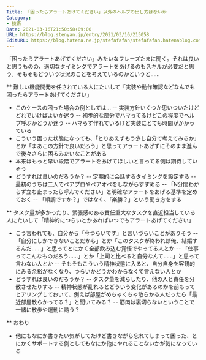 ```yaml
---
Title: 「困ったらアラートあげてください」以外のヘルプの出し方はないか
Category:
- 技術
Date: 2021-03-16T21:50:58+09:00
URL: https://blog.stenyan.jp/entry/2021/03/16/215058
EditURL: https://blog.hatena.ne.jp/stefafafan/stefafafan.hatenablog.com/atom/entry/26006613704101121
---
```


「困ったらアラートあげてください」みたいなフレーズたまに聞く。それは良いと思うものの、適切なタイミングでアラートをあげるのもスキルが必要だと思う。そもそもどういう状況のことを考えているのかというと……

** 難しい機能開発を任されている人にたいして「実装や動作確認などなんでも困ったらアラートあげてください」
- このケースの困った場合の例としては…
-- 実装方針いくつか思いついたけどどれでいけばよいか迷う
-- 初歩的な部分でハマってるけどこの程度でヘルプ呼ぶかどうか迷う
-- ハマらず作れているけど実装にとても時間がかかっている
- こういう困った状態になっても、「とりあえずもう少し自分で考えてみるか」とか「まあこの方針で良いだろう」と思ってアラートあげずにそのまま進んで後々さらに困るみたいなことがある
- 本来はもっと早い段階でアラートをあげてほしいと言ってる側は期待していそう
- どうすれば良いのだろうか？
-- 定期的に会話するタイミングを設定する
-- 最初のうちは二人でペアプロやペアオペをしながらすすめる
-- 「N分間わからず立ち止まったら呼んでください」と明確なアラートをあげる基準を定めておく
-- 「順調ですか？」ではなく、「楽勝？」という聞き方をする

** タスク量が多かったり、緊張感のある責任重大なタスクを直近担当している人にたいして「精神的につらいとかあればいつでもアラートあげてください」
- こう言われても、自分から「今つらいです」と言いづらいことがありそう
-- 「自分にしかできないことだから」とか「このタスクが終われば俺、結婚するんだ……」と思ってとにかく全部飲み込む覚悟でやってる人とか
-- 「仕事ってこんなものだろう……」とか「上司と比べると自分なんて……」と思って言わない人とか
-- そもそもこういう精神状態に入ると、自分自身を客観的にみる余裕がなくなり、つらいかどうかわからなくて言えない人とか
- どうすれば良いのだろうか？
-- タスク量を減らしたり、他の人と責任を分散させたりする
-- 精神状態が乱れるとどういう変化があるのかを前もってヒアリングしておいて、例えば部屋がめちゃくちゃ散らかる人だったら「最近部屋散らかってる？」と聞いてみる？
-- 筋肉は裏切らないということで一緒に散歩や運動に誘う？

** おわり
- 他にもなにか書きたい気がしてたけど書きながら忘れてしまって困った、とにかくサポートする側としてもなにか他にやれることないかが気になっている
